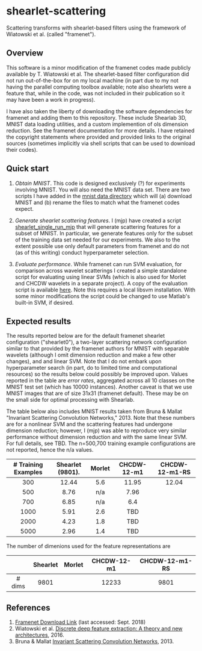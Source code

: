 # shearlet-scattering
Scattering transforms with shearlet-based filters using the framework of Wiatowski et al.  (called "framenet").


## Overview
This software is a minor modification of the framenet codes made publicly available by T. Wiatowski et al.  The shearlet-based filter configuration did not run out-of-the-box for on my local machine (in part due to my not having the parallel computing toolbox available; note also shearlets were a feature that, while in the code, was not included in their publication so it may have been a work in progress).  

I have also taken the liberty of downloading the software dependencies for framenet and adding them to this repository.  These include Shearlab 3D, MNIST data loading utilities, and a custom implemention of ols dimension reduction.  See the framenet documentation for more details.  I have retained the copyright statements where provided and provided links to the original sources (sometimes implicitly via shell scripts that can be used to download their codes).

## Quick start

1.  *Obtain MNIST*.  This code is designed exclusively (?) for experiments involving MNIST. You will also need the MNIST data set.  There are two scripts I have added in  the [mnist data directory](./src/framenet/MNIST_dataset) which will (a) download MNIST and (b) rename the files to match what the framenet codes expect.  

2.  *Generate shearlet scattering features*.  I (mjp) have created a script [shearlet_single_run_mjp](./src/framenet/shearlet_single_run_mjp.m) that will generate scattering features for a subset of MNIST.  In particular, we generate features only for the subset of the training data set needed for our experiments.  We also to the extent possible use only default parameters from framenet and do not (as of this writing) conduct hyperparameter selection.

3.  *Evaluate performance*.  While framenet can run SVM evaluation, for comparison across wavelet scatterings I created a simple standalone script for evaluating using linear SVMs (which is also used for Morlet and CHCDW wavelets in a separate project).  A copy of the evaluation script is available [here](./src/evaluation/classify_main.m).  Note this requires a local libsvm installation.  With some minor modifications the script could be changed to use Matlab's built-in SVM, if desired.

## Expected results

The results reported below are for the default framenet shearlet configuration ("shearlet0"), a two-layer scattering network configuration similar to that provided by the framenet authors for MNIST with separable wavelets (although I omit dimension reduction and make a few other changes), and and linear SVM.  Note that I do not embark upon hyperparameter search (in part, do to limited time and computational resources) so the results below could possibly be improved upon.  Values reported in the table are *error rates*, aggregated across all 10 classes on the MNIST test set (which has 10000 instances).
Another caveat is that we use MNIST images that are of size 31x31 (framenet default).  These may be on the small side for optimal processing with Shearlab.

The table below also includes MNIST results taken from Bruna & Mallat "Invariant Scattering Convolution Networks," 2013.  Note that these numbers are for a nonlinear SVM and the scattering features had undergone dimension reduction; however, I (mjp) was able to reproduce very similar performance without dimension reduction and with the same linear SVM.  For full details, see TBD.  The n=500,700 training example configurations are not reported, hence the n/a values.


| # Training Examples | Shearlet (9801). |  Morlet   | CHCDW-12-m1 |  CHCDW-12-m1-RS |
|      :---:          |    :---:         |   :---:   | :---:       |  :---:          |
|    300              |   12.44          |     5.6   |   11.95     |  12.04          |
|    500              |   8.76           |     n/a   |   7.96      |                 |
|    700              |   6.85           |     n/a   |   6.4       |                 |
|    1000             |   5.91           |     2.6   |   TBD       |                 |
|    2000             |   4.23           |     1.8   |   TBD       |                 |
|    5000             |   2.96           |     1.4   |   TBD       |                 |

The number of dimenions used for the feature representations are

|            | Shearlet    |  Morlet   | CHCDW-12-m1 | CHCDW-12-m1-RS |
|  :---:     |      :---:  |  :---:    |   :---:     | :---:          |
|  # dims    |  9801       |           | 12233       |  9801          |

## References

1.  [Framenet Download Link](https://www.nari.ee.ethz.ch/commth/research/downloads/dl_feat_extract.html) (last accessed: Sept. 2018)
2.  Wiatowski et al. [Discrete deep feature extraction: A theory and new architectures](https://www.nari.ee.ethz.ch/commth/pubs/p/ICML2016), 2016.
3.  Bruna & Mallat [Invariant Scattering Convolution Networks](https://www.di.ens.fr/~mallat/papiers/Bruna-Mallat-Pami-Scat.pdf), 2013.
